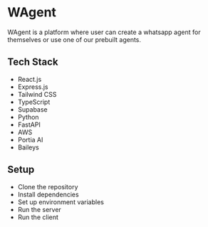 # WAgent

WAgent is a platform where user can create a whatsapp agent for themselves or use one of our prebuilt agents.

## Tech Stack

- React.js
- Express.js
- Tailwind CSS
- TypeScript
- Supabase
- Python
- FastAPI
- AWS
- Portia AI
- Baileys

## Setup

- Clone the repository
- Install dependencies
- Set up environment variables
- Run the server
- Run the client

